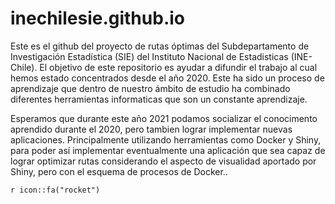 # inechilesie.github.io

Este es el github del proyecto de rutas óptimas del Subdepartamento de Investigación Estadística (SIE) del Instituto Nacional de Estadisticas (INE-Chile). El objetivo de este repositorio es ayudar a difundir el trabajo al cual hemos estado concentrados desde el año 2020. Este ha sido un proceso de aprendizaje que dentro de nuestro ámbito de estudio ha combinado diferentes herramientas informaticas que son un constante aprendizaje. 

Esperamos que durante este año 2021 podamos socializar el conocimento aprendido durante el 2020, pero tambien lograr implementar nuevas aplicaciones. Principalmente utilizando herramientas como Docker y Shiny, para poder así implementar eventualmente una aplicación que sea capaz de lograr optimizar rutas considerando el aspecto de visualidad aportado por Shiny, pero con el esquema de procesos de Docker..

`r icon::fa("rocket")`